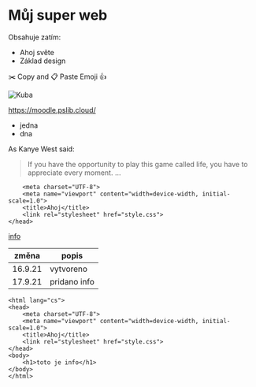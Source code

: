 # Můj super web
Obsahuje zatím:
* Ahoj světe
* Základ design

✂️ Copy and 📋 Paste Emoji 👍

![Kuba](https://image.shutterstock.com/image-illustration/cute-monkey-waving-260nw-361764005.jpg)

https://moodle.pslib.cloud/
* jedna
 * dna

As Kanye West said:
> If you have the opportunity to play this game called life, you have to appreciate every moment. ...

```<head>
    <meta charset="UTF-8">
    <meta name="viewport" content="width=device-width, initial-scale=1.0">
    <title>Ahoj</title>
    <link rel="stylesheet" href="style.css">
</head>
```

[info](https://pslib-cz.github.io/2021l4web-repository-skills-vlcekk/info.html)


změna | popis
------|------
16.9.21|vytvoreno
17.9.21|pridano info

```<!DOCTYPE html>
<html lang="cs">
<head>
    <meta charset="UTF-8">
    <meta name="viewport" content="width=device-width, initial-scale=1.0">
    <title>Ahoj</title>
    <link rel="stylesheet" href="style.css">
</head>
<body>
    <h1>toto je info</h1>
</body>
</html>
```
